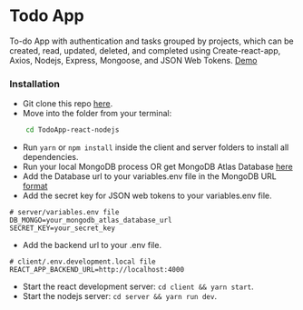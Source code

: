 # Todo App

To-do App with authentication and tasks grouped by projects, which can be created, read, updated, deleted, and completed using Create-react-app, Axios, Nodejs, Express, Mongoose, and JSON Web Tokens. [Demo](https://todoappreactnodejs.netlify.app/)

### Installation

-   Git clone this repo [here](https://github.com/luisccode/TodoApp-react-nodejs).
-   Move into the folder from your terminal:

```sh
    cd TodoApp-react-nodejs
```

-   Run `yarn` or `npm install` inside the client and server folders to install all dependencies.
-   Run your local MongoDB process OR get MongoDB Atlas Database [here](https://www.mongodb.com/cloud/atlas)
-   Add the Database url to your variables.env file in the MongoDB URL [format](https://docs.mongodb.com/manual/reference/connection-string/)
-   Add the secret key for JSON web tokens to your variables.env file.

```
# server/variables.env file
DB_MONGO=your_mongodb_atlas_database_url
SECRET_KEY=your_secret_key
```

-   Add the backend url to your .env file.

```
# client/.env.development.local file
REACT_APP_BACKEND_URL=http://localhost:4000
```

-   Start the react development server: `cd client && yarn start`.
-   Start the nodejs server: `cd server && yarn run dev`.
